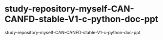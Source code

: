 # study-repository-myself-CAN-CANFD-stable-V1-c-python-doc-ppt
study-repository-myself-CAN-CANFD-stable-V1-c-python-doc-ppt
